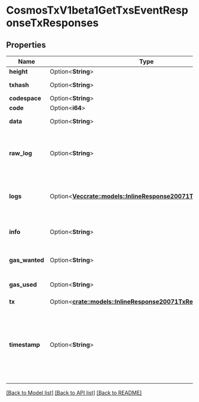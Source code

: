 # CosmosTxV1beta1GetTxsEventResponseTxResponses

## Properties

Name | Type | Description | Notes
------------ | ------------- | ------------- | -------------
**height** | Option<**String**> |  | [optional]
**txhash** | Option<**String**> | The transaction hash. | [optional]
**codespace** | Option<**String**> |  | [optional]
**code** | Option<**i64**> | Response code. | [optional]
**data** | Option<**String**> | Result bytes, if any. | [optional]
**raw_log** | Option<**String**> | The output of the application's logger (raw string). May be non-deterministic. | [optional]
**logs** | Option<[**Vec<crate::models::InlineResponse20071TxResponseLogs>**](inline_response_200_71_tx_response_logs.md)> | The output of the application's logger (typed). May be non-deterministic. | [optional]
**info** | Option<**String**> | Additional information. May be non-deterministic. | [optional]
**gas_wanted** | Option<**String**> | Amount of gas requested for transaction. | [optional]
**gas_used** | Option<**String**> | Amount of gas consumed by transaction. | [optional]
**tx** | Option<[**crate::models::InlineResponse20071TxResponseTx**](inline_response_200_71_tx_response_tx.md)> |  | [optional]
**timestamp** | Option<**String**> | Time of the previous block. For heights > 1, it's the weighted median of the timestamps of the valid votes in the block.LastCommit. For height == 1, it's genesis time. | [optional]

[[Back to Model list]](../README.md#documentation-for-models) [[Back to API list]](../README.md#documentation-for-api-endpoints) [[Back to README]](../README.md)


